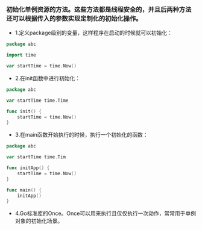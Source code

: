 ### 初始化单例资源的方法。这些方法都是线程安全的，并且后两种方法还可以根据传入的参数实现定制化的初始化操作。
- 1.定义package级别的变量，这样程序在启动的时候就可以初始化：
``` go
package abc

import time

var startTime = time.Now()
```
- 2.在init函数中进行初始化：
``` go
package abc

var startTime time.Time

func init() {
    startTime = time.Now()
}
```
- 3.在main函数开始执行的时候，执行一个初始化的函数：
``` go
package abc

var startTime time.Tim

func initApp() {
    startTime = time.Now()
}

func main() {
    initApp()
}
```
- 4.Go标准库的Once。Once可以用来执行且仅仅执行一次动作，常常用于单例对象的初始化场景。
